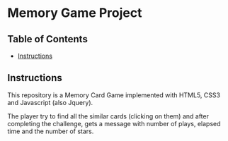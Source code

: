 # Memory Game Project

## Table of Contents

* [Instructions](#instructions)

## Instructions

This repository is a Memory Card Game implemented with HTML5, CSS3 and Javascript (also Jquery).

The player try to find all the similar cards (clicking on them) and after completing the challenge, gets a message with 
number of plays, elapsed time and the number of stars.

